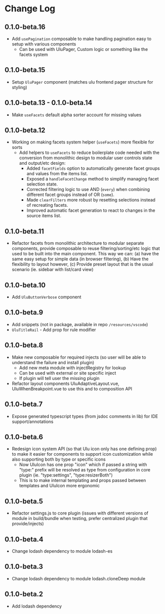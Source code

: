# Change Log

## 0.1.0-beta.16

- Add `usePagination` composable to make handling pagination easy to setup with various components
  - Can be used with UluPager, Custom logic or something like the facets system

## 0.1.0-beta.15

- Setup `UluPager` component (matches ulu frontend pager structure for styling)

## 0.1.0-beta.13 - 0.1.0-beta.14

- Make `useFacets` default alpha sorter account for missing values

## 0.1.0-beta.12

- Working on making facets system helper (`useFacets`) more flexible for sorts
  - Add helpers to `useFacets` to reduce boilerplate code needed with the conversion from monolithic design to modular user controls state and output/etc design:
    - Added `facetFields` option to automatically generate facet groups and values from the items list.
    - Exposed a `handleFacetChange` method to simplify managing facet selection state.
    - Corrected filtering logic to use AND (`every`) when combining different facet groups instead of OR (`some`).
    - Made `clearFilters` more robust by resetting selections instead of recreating facets.
    - Improved automatic facet generation to react to changes in the source items list.

## 0.1.0-beta.11

- Refactor facets from monolithic architecture to modular separate components, provide composable to reuse filtering/sorting/etc logic that used to be built into the main component. This way we can: (a) have the same easy setup for simple data (in browser filtering), (b) Have the flexibility to layout however, (c) Provide preset layout that is the usual scenario (ie. sidebar with list/card view)

## 0.1.0-beta.10

- Add `UluButtonVerbose` component

## 0.1.0-beta.9

- Add snippets (not in package, available in repo `/resources/vscode`)
- `UluTitleRail` - Add prop for rule modifier

## 0.1.0-beta.8

- Make new composable for required injects (so user will be able to understand the failure and install plugin)
  - Add new meta module with injectRegistry for lookup
  - Can be used with external or site specific inject
  - If plugin will tell user the missing plugin
- Refactor layout components UluAdaptiveLayout.vue, UluWhenBreakpoint.vue to use this and to composition API

## 0.1.0-beta.7

- Expose generated typescript types (from jsdoc comments in lib) for IDE support/annotations

## 0.1.0-beta.6

- Redesign icon system API (so that Ulu icon only has one defining prop) to make it easier for components to support icon customization while also supporting both by type or specific icons
  - Now UluIcon has one prop "icon" which if passed a string with "type:" prefix will be resolved as type from configuration in core plugin (ie. "type:settings", "type:resizerBoth")
  - This is to make internal templating and props passed between templates and UluIcon more ergonomic

## 0.1.0-beta.5

- Refactor settings.js to core plugin (issues with different versions of module in build/bundle when testing, prefer centralized plugin that provide/injects)

## 0.1.0-beta.4

- Change lodash dependency to module lodash-es 

## 0.1.0-beta.3

- Change lodash dependency to module lodash.cloneDeep module

## 0.1.0-beta.2

- Add lodash dependency